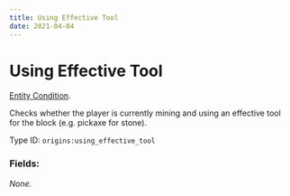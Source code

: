 ```yaml
---
title: Using Effective Tool
date: 2021-04-04
---
```

# Using Effective Tool

[Entity Condition](../entity_conditions.md).

Checks whether the player is currently mining and using an effective tool for the block (e.g. pickaxe for stone).

Type ID: `origins:using_effective_tool`

### Fields:

_None._

